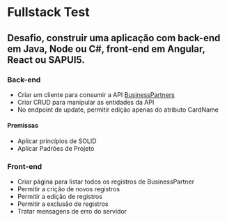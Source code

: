 # Fullstack Test

## Desafio, construir uma aplicação com back-end em Java, Node ou C#, front-end em Angular, React ou SAPUI5.

### Back-end
- Criar um cliente para consumir a API [BusinessPartners](https://62fd75d9b9e38585cd52260a.mockapi.io/b1s/v2/BusinessPartners)
- Criar CRUD para manipular as entidades da API
- No endpoint de update, permitir edição apenas do atributo CardName

#### Premissas  
- Aplicar princípios de SOLID
- Aplicar Padrões de Projeto

### Front-end
- Criar página para listar todos os registros de BusinessPartner
- Permitir a crição de novos registros
- Permitir a edição de registros
- Permitir a exclusão de registros
- Tratar mensagens de erro do servidor
